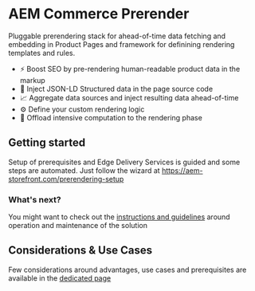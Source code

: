 # AEM Commerce Prerender

Pluggable prerendering stack for ahead-of-time data fetching and embedding in Product Pages and framework for definining rendering templates and rules.

* ⚡️ Boost SEO by pre-rendering human-readable product data in the markup
* 💉 Inject JSON-LD Structured data in the page source code
* 📈 Aggregate data sources and inject resulting data ahead-of-time
* ⚙️ Define your custom rendering logic
* 🧠 Offload intensive computation to the rendering phase

## Getting started

  Setup of prerequisites and Edge Delivery Services is guided and some steps are automated. Just follow the wizard at https://aem-storefront.com/prerendering-setup

### What's next?
 You might want to check out the [instructions and guidelines](./docs/POST-SETUP.md) around operation and maintenance of the solution

## Considerations & Use Cases
 Few considerations around advantages, use cases and prerequisites are available in the [dedicated page](./docs/USE-CASES.md)